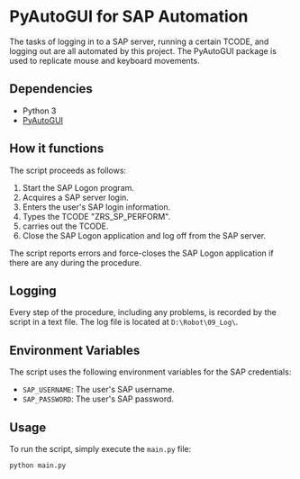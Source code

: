 # PyAutoGUI for SAP Automation

The tasks of logging in to a SAP server, running a certain TCODE, and logging out are all automated by this project. The PyAutoGUI package is used to replicate mouse and keyboard movements.

## Dependencies

- Python 3
- [PyAutoGUI](https://pyautogui.readthedocs.io/en/latest/)

## How it functions

The script proceeds as follows:

1. Start the SAP Logon program.
2. Acquires a SAP server login.
3. Enters the user's SAP login information.
4. Types the TCODE "ZRS_SP_PERFORM".
5. carries out the TCODE.
6. Close the SAP Logon application and log off from the SAP server.

The script reports errors and force-closes the SAP Logon application if there are any during the procedure.

## Logging

Every step of the procedure, including any problems, is recorded by the script in a text file.  The log file is located at `D:\Robot\09_Log\`.

## Environment Variables

The script uses the following environment variables for the SAP credentials:

- `SAP_USERNAME`: The user's SAP username.
- `SAP_PASSWORD`: The user's SAP password.

## Usage

To run the script, simply execute the `main.py` file:

```bash
python main.py
